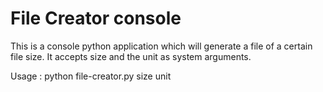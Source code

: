 # File Creator console
 This is a console python application which will generate a file of a certain file size.
 It accepts size and the unit as system arguments.

 Usage :
 python file-creator.py size unit
